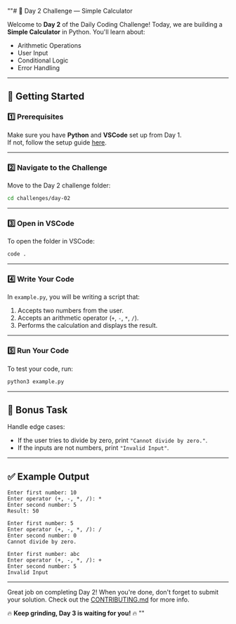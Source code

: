 ""# 🎯 Day 2 Challenge — Simple Calculator

Welcome to **Day 2** of the Daily Coding Challenge! Today, we are building a **Simple Calculator** in Python. You'll learn about:

- Arithmetic Operations
- User Input
- Conditional Logic
- Error Handling

---

## 🚀 Getting Started

### 1️⃣ Prerequisites

Make sure you have **Python** and **VSCode** set up from Day 1.  
If not, follow the setup guide [here](../day-01/README.md).

---

### 2️⃣ Navigate to the Challenge

Move to the Day 2 challenge folder:

```bash
cd challenges/day-02
```

---

### 3️⃣ Open in VSCode

To open the folder in VSCode:

```bash
code .
```

---

### 4️⃣ Write Your Code

In `example.py`, you will be writing a script that:

1. Accepts two numbers from the user.
2. Accepts an arithmetic operator (`+`, `-`, `*`, `/`).
3. Performs the calculation and displays the result.

---

### 5️⃣ Run Your Code

To test your code, run:

```bash
python3 example.py
```

---

## 📌 Bonus Task

Handle edge cases:

- If the user tries to divide by zero, print `"Cannot divide by zero."`.
- If the inputs are not numbers, print `"Invalid Input"`.

---

## ✅ Example Output

```
Enter first number: 10
Enter operator (+, -, *, /): *
Enter second number: 5
Result: 50
```

```
Enter first number: 5
Enter operator (+, -, *, /): /
Enter second number: 0
Cannot divide by zero.
```

```
Enter first number: abc
Enter operator (+, -, *, /): +
Enter second number: 5
Invalid Input
```

---

Great job on completing Day 2! When you're done, don't forget to submit your solution. Check out the [CONTRIBUTING.md](../../docs/CONTRIBUTING.md) for more info.

🔥 **Keep grinding, Day 3 is waiting for you!** 🔥
""
